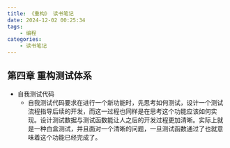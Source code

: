 ```yaml
---
title: 《重构》 读书笔记
date: 2024-12-02 00:25:34
tags:
    - 编程
categories:
    - 读书笔记
---
```



## 第四章 重构测试体系
- 自我测试代码
  - 自我测试代码要求在进行一个新功能时，先思考如何测试，设计一个测试流程指导后续的开发，而这一过程也同样是在思考这个功能应该如何实现。设计测试数据与测试函数能让人之后的开发过程更加清晰。实际上就是一种白盒测试，并且面对一个清晰的问题，一旦测试函数通过了也就意味着这个功能已经完成了。
